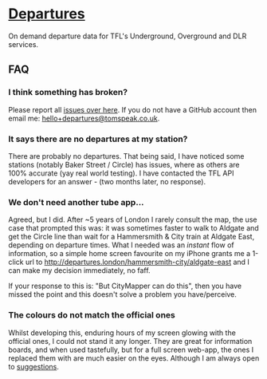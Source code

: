 # [Departures](http://departures.london)

On demand departure data for TFL's Underground, Overground and DLR services.

## FAQ

### I think something has broken?

Please report all [issues over here](http://github.com/tomspeak/departures.london/issues). If you do not have a GitHub account then email me: <hello+departures@tomspeak.co.uk>.

### It says there are no departures at my station?

There are probably no departures. That being said, I have noticed some stations (notably Baker Street / Circle) has issues, where as others are 100% accurate (yay real world testing). I have contacted the TFL API developers for an answer - (two months later, no response).

### We don't need another tube app...

Agreed, but I did. After ~5 years of London I rarely consult the map, the use case that prompted this was: it was sometimes faster to walk to Aldgate and get the Circle line than wait for a Hammersmith & City train at Aldgate East, depending on departure times. What I needed was an _instant_ flow of information, so a simple home screen favourite on my iPhone grants me a 1-click url to <http://departures.london/hammersmith-city/aldgate-east> and I can make my decision immediately, no faff.

If your response to this is: "But CityMapper can do this", then you have missed the point and this doesn't solve a problem you have/perceive.

### The colours do not match the official ones

Whilst developing this, enduring hours of my screen glowing with the official ones, I could not stand it any longer. They are great for information boards, and when used tastefully, but for a full screen web-app, the ones I replaced them with are much easier on the eyes. Although I am always open to [suggestions](http://github.com/tomspeak/departures.london/issues).
